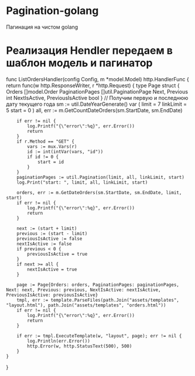 # Pagination-golang
Пагинация на чистом golang

# Реализация Hendler передаем в шаблон модель и пагинатор
func ListOrdersHandler(config Config, m *model.Model) http.HandlerFunc {
	return func(w http.ResponseWriter, r *http.Request) {
		type Page struct {
			Orders                         []model.Order
			PaginationPages                []util.PaginationPage
			Next, Previous                 int
			NextIsActive, PreviousIsActive bool
		}
		// Получим первую и последнюю дату текущего года
		sm := util.DateYearGenerate()
		var (
			limit     = 7
			linkLimit = 5
			start     = 0
		)
		all, err := m.GetCountDateOrders(sm.StartDate, sm.EndDate)

		if err != nil {
			log.Printf("{\"error\":%q}", err.Error())
			return
		}
		if r.Method == "GET" {
			vars := mux.Vars(r)
			id := int(intVar(vars, "id"))
			if id != 0 {
				start = id
			}
		}
		paginationPages := util.Pagination(limit, all, linkLimit, start)
		log.Print("start: ", limit, all, linkLimit, start)

		orders, err := m.GetDateOrders(sm.StartDate, sm.EndDate, limit, start)
		if err != nil {
			log.Printf("{\"error\":%q}", err.Error())
			return
		}

		next := (start + limit)
		previous := (start - limit)
		previousIsActive := false
		nextIsActive := false
		if previous < 0 {
			previousIsActive = true
		}
		if next >= all {
			nextIsActive = true
		}

		page := Page{Orders: orders, PaginationPages: paginationPages, Next: next, Previous: previous, NextIsActive: nextIsActive, PreviousIsActive: previousIsActive}
		tmpl, err := template.ParseFiles(path.Join("assets/templates", "layout.html"), path.Join("assets/templates", "orders.html"))
		if err != nil {
			log.Printf("{\"error\":%q}", err.Error())
			return
		}

		if err := tmpl.ExecuteTemplate(w, "layout", page); err != nil {
			log.Println(err.Error())
			http.Error(w, http.StatusText(500), 500)
		}
	}
}
